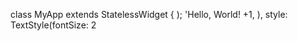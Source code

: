 
class MyApp extends StatelessWidget {
    );
            'Hello, World! +1,
          ),
            style: TextStyle(fontSize: 2
    
